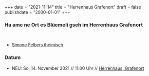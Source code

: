 ﻿﻿﻿+++
date = "2021-11-14"
title = "Herrenhaus Grafenort"
draft = false
publishdate = "2000-01-01"
+++

### Ha ame ne Ort es Blüemeli gseh im Herrenhaus Grafenort

<br>

* [Simone Felbers iheimisch](https://simonefelbersiheimisch.ch/)


### Datum

* NEU: So, 14. November 2021 // 11.00 Uhr // [Herrenhaus, Grafenort](https://grafenort.ch/veranstaltungen/)
